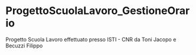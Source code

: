 # ProgettoScuolaLavoro_GestioneOrario
Progetto Scuola Lavoro effettuato presso ISTI - CNR da Toni Jacopo e Becuzzi Filippo
